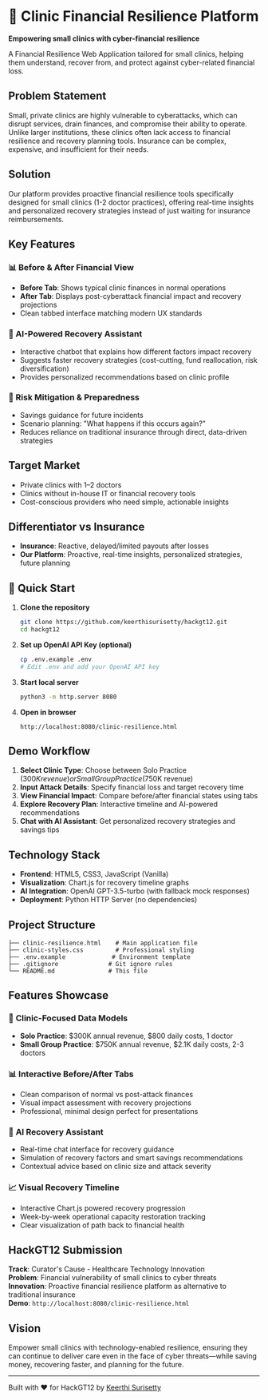# 🏥 Clinic Financial Resilience Platform

**Empowering small clinics with cyber-financial resilience**

A Financial Resilience Web Application tailored for small clinics, helping them understand, recover from, and protect against cyber-related financial loss.

## Problem Statement

Small, private clinics are highly vulnerable to cyberattacks, which can disrupt services, drain finances, and compromise their ability to operate. Unlike larger institutions, these clinics often lack access to financial resilience and recovery planning tools. Insurance can be complex, expensive, and insufficient for their needs.

## Solution

Our platform provides proactive financial resilience tools specifically designed for small clinics (1-2 doctor practices), offering real-time insights and personalized recovery strategies instead of just waiting for insurance reimbursements.

## Key Features

### 📊 Before & After Financial View
- **Before Tab**: Shows typical clinic finances in normal operations
- **After Tab**: Displays post-cyberattack financial impact and recovery projections
- Clean tabbed interface matching modern UX standards

### 🤖 AI-Powered Recovery Assistant
- Interactive chatbot that explains how different factors impact recovery
- Suggests faster recovery strategies (cost-cutting, fund reallocation, risk diversification)
- Provides personalized recommendations based on clinic profile

### 💼 Risk Mitigation & Preparedness
- Savings guidance for future incidents  
- Scenario planning: "What happens if this occurs again?"
- Reduces reliance on traditional insurance through direct, data-driven strategies

## Target Market
- Private clinics with 1–2 doctors
- Clinics without in-house IT or financial recovery tools  
- Cost-conscious providers who need simple, actionable insights

## Differentiator vs Insurance
- **Insurance**: Reactive, delayed/limited payouts after losses
- **Our Platform**: Proactive, real-time insights, personalized strategies, future planning

## 🚀 Quick Start

1. **Clone the repository**
   ```bash
   git clone https://github.com/keerthisurisetty/hackgt12.git
   cd hackgt12
   ```

2. **Set up OpenAI API Key (optional)**
   ```bash
   cp .env.example .env
   # Edit .env and add your OpenAI API key
   ```

3. **Start local server**
   ```bash
   python3 -m http.server 8080
   ```

4. **Open in browser**
   ```
   http://localhost:8080/clinic-resilience.html
   ```

## Demo Workflow

1. **Select Clinic Type**: Choose between Solo Practice ($300K revenue) or Small Group Practice ($750K revenue)
2. **Input Attack Details**: Specify financial loss and target recovery time  
3. **View Financial Impact**: Compare before/after financial states using tabs
4. **Explore Recovery Plan**: Interactive timeline and AI-powered recommendations
5. **Chat with AI Assistant**: Get personalized recovery strategies and savings tips

## Technology Stack

- **Frontend**: HTML5, CSS3, JavaScript (Vanilla)
- **Visualization**: Chart.js for recovery timeline graphs
- **AI Integration**: OpenAI GPT-3.5-turbo (with fallback mock responses)
- **Deployment**: Python HTTP Server (no dependencies)

## Project Structure

```
├── clinic-resilience.html    # Main application file
├── clinic-styles.css         # Professional styling
├── .env.example             # Environment template
├── .gitignore              # Git ignore rules
└── README.md               # This file
```

## Features Showcase

### 🏥 **Clinic-Focused Data Models**
- **Solo Practice**: $300K annual revenue, $800 daily costs, 1 doctor
- **Small Group Practice**: $750K annual revenue, $2.1K daily costs, 2-3 doctors

### 📊 **Interactive Before/After Tabs**
- Clean comparison of normal vs post-attack finances
- Visual impact assessment with recovery projections
- Professional, minimal design perfect for presentations

### 🤖 **AI Recovery Assistant**
- Real-time chat interface for recovery guidance
- Simulation of recovery factors and smart savings recommendations
- Contextual advice based on clinic size and attack severity

### 📈 **Visual Recovery Timeline** 
- Interactive Chart.js powered recovery progression
- Week-by-week operational capacity restoration tracking
- Clear visualization of path back to financial health

## HackGT12 Submission

**Track**: Curator's Cause - Healthcare Technology Innovation  
**Problem**: Financial vulnerability of small clinics to cyber threats  
**Innovation**: Proactive financial resilience platform as alternative to traditional insurance  
**Demo**: `http://localhost:8080/clinic-resilience.html`

## Vision

Empower small clinics with technology-enabled resilience, ensuring they can continue to deliver care even in the face of cyber threats—while saving money, recovering faster, and planning for the future.

---

Built with ❤️ for HackGT12 by [Keerthi Surisetty](https://github.com/keerthisurisetty)
